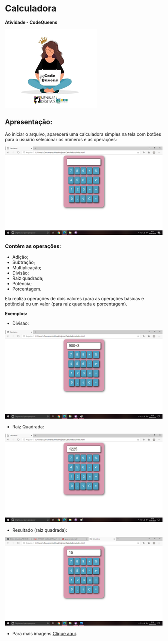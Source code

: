# Calculadora
**Atividade - CodeQueens**

![CQ](https://github.com/Elianedantas/Calculadora/blob/master/Imagens/logo_CQ_png2.png)
## Apresentação:
 Ao iniciar o arquivo, aparecerá uma calculadora simples na tela com botões para o usuário selecionar os números e as operações:

![Tela Inicial](https://github.com/Elianedantas/Calculadora/blob/master/Imagens/tela-inicial.png)


### **Contém as operações:**
 * Adição;
 * Subtração;
 * Multiplicação;
 * Divisão;
 * Raiz quadrada;
 * Potência;
 * Porcentagem.
 
Ela realiza operações de dois valores (para as operações básicas e potência) ou um valor
(para raiz quadrada e porcentagem).

**Exemplos:**
* Divisao:

![divisao](https://github.com/Elianedantas/Calculadora/blob/master/Imagens/divisao.png)



* Raiz Quadrada:

![raiz quadrada](https://github.com/Elianedantas/Calculadora/blob/master/Imagens/raiz.png)



* Resultado (raiz quadrada):

![res.raizq](https://github.com/Elianedantas/Calculadora/blob/master/Imagens/raiz-res.png)

* Para mais imagens [Clique aqui](https://github.com/Elianedantas/Calculadora/tree/master/Imagens).
